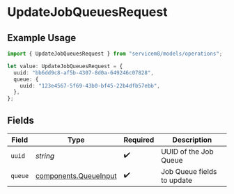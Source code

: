 # UpdateJobQueuesRequest

## Example Usage

```typescript
import { UpdateJobQueuesRequest } from "servicem8/models/operations";

let value: UpdateJobQueuesRequest = {
  uuid: "bb6dd9c8-af5b-4307-8d0a-649246c07828",
  queue: {
    uuid: "123e4567-5f69-43b0-bf45-22b4dfb57ebb",
  },
};
```

## Fields

| Field                                                          | Type                                                           | Required                                                       | Description                                                    |
| -------------------------------------------------------------- | -------------------------------------------------------------- | -------------------------------------------------------------- | -------------------------------------------------------------- |
| `uuid`                                                         | *string*                                                       | :heavy_check_mark:                                             | UUID of the Job Queue                                          |
| `queue`                                                        | [components.QueueInput](../../models/components/queueinput.md) | :heavy_check_mark:                                             | Job Queue fields to update                                     |